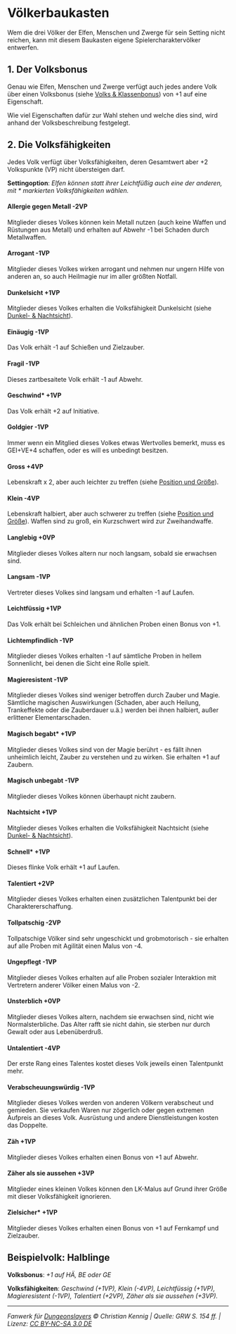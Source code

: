 # Völkerbaukasten

Wem die drei Völker der Elfen, Menschen und Zwerge für sein Setting nicht reichen, kann mit diesem Baukasten eigene Spielercharaktervölker entwerfen.

## 1. Der Volksbonus

Genau wie Elfen, Menschen und Zwerge verfügt auch jedes andere Volk über einen Volksbonus (siehe [Volks & Klassenbonus](charaktere-charaktererschaffung.md#5-volks---klassenbonus)) von +1 auf eine Eigenschaft.

Wie viel Eigenschaften dafür zur Wahl stehen und welche dies sind, wird anhand der Volksbeschreibung festgelegt.

## 2. Die Volksfähigkeiten

Jedes Volk verfügt über Volksfähigkeiten, deren Gesamtwert aber +2 Volkspunkte (VP) nicht übersteigen darf.

**Settingoption**: _Elfen können statt ihrer Leichtfüßig auch eine der anderen, mit \* markierten Volksfähigkeiten wählen._

#### Allergie gegen Metall -2VP

Mitglieder dieses Volkes können kein Metall nutzen (auch keine Waffen und Rüstungen aus Metall) und erhalten auf Abwehr -1 bei Schaden durch Metallwaffen.

#### Arrogant -1VP

Mitglieder dieses Volkes wirken arrogant und nehmen nur ungern Hilfe von anderen an, so auch Heilmagie nur im aller größten Notfall.

#### Dunkelsicht +1VP

Mitglieder dieses Volkes erhalten die Volksfähigkeit Dunkelsicht (siehe [Dunkel- & Nachtsicht](spielleitung-dungeons.md#dunkel---nachtsicht)).

#### Einäugig -1VP

Das Volk erhält -1 auf Schießen und Zielzauber.

#### Fragil -1VP

Dieses zartbesaitete Volk erhält -1 auf Abwehr.

#### Geschwind\* +1VP

Das Volk erhält +2 auf Initiative.

#### Goldgier -1VP

Immer wenn ein Mitglied dieses Volkes etwas Wertvolles bemerkt, muss es GEI+VE+4 schaffen, oder es will es unbedingt besitzen.

#### Gross +4VP

Lebenskraft x 2, aber auch leichter zu treffen (siehe [Position und Größe](regeln-kampfdetails.md#position-und-grösse)).

#### Klein -4VP

Lebenskraft halbiert, aber auch schwerer zu treffen (siehe [Position und Größe](regeln-kampfdetails.md#position-und-grösse)). Waffen sind zu groß, ein Kurzschwert wird zur Zweihandwaffe.

#### Langlebig +0VP

Mitglieder dieses Volkes altern nur noch langsam, sobald sie erwachsen sind.

#### Langsam -1VP

Vertreter dieses Volkes sind langsam und erhalten -1 auf Laufen.

#### Leichtfüssig +1VP

Das Volk erhält bei Schleichen und ähnlichen Proben einen Bonus von +1.

#### Lichtempfindlich -1VP

Mitglieder dieses Volkes erhalten -1 auf sämtliche Proben in hellem Sonnenlicht, bei denen die Sicht eine Rolle spielt.

#### Magieresistent -1VP

Mitglieder dieses Volkes sind weniger betroffen durch Zauber und Magie. Sämtliche magischen Auswirkungen (Schaden, aber auch Heilung, Trankeffekte oder die Zauberdauer u.ä.) werden bei ihnen halbiert, außer erlittener Elementarschaden.

#### Magisch begabt\* +1VP

Mitglieder dieses Volkes sind von der Magie berührt - es fällt ihnen unheimlich leicht, Zauber zu verstehen und zu wirken. Sie erhalten +1 auf Zaubern.

#### Magisch unbegabt -1VP

Mitglieder dieses Volkes können überhaupt nicht zaubern.

#### Nachtsicht +1VP

Mitglieder dieses Volkes erhalten die Volksfähigkeit Nachtsicht (siehe [Dunkel- & Nachtsicht](spielleitung-dungeons.md#dunkel---nachtsicht)).

#### Schnell\* +1VP

Dieses flinke Volk erhält +1 auf Laufen.

#### Talentiert +2VP

Mitglieder dieses Volkes erhalten einen zusätzlichen Talentpunkt bei der Charaktererschaffung.

#### Tollpatschig -2VP

Tollpatschige Völker sind sehr ungeschickt und grobmotorisch - sie erhalten auf alle Proben mit Agilität einen Malus von -4.

#### Ungepflegt -1VP

Mitglieder dieses Volkes erhalten auf alle Proben sozialer Interaktion mit Vertretern anderer Völker einen Malus von -2.

#### Unsterblich +0VP

Mitglieder dieses Volkes altern, nachdem sie erwachsen sind, nicht wie Normalsterbliche. Das Alter rafft sie nicht dahin, sie sterben nur durch Gewalt oder aus Lebenüberdruß.

#### Untalentiert -4VP

Der erste Rang eines Talentes kostet dieses Volk jeweils einen Talentpunkt mehr.

#### Verabscheuungswürdig -1VP

Mitglieder dieses Volkes werden von anderen Völkern verabscheut und gemieden. Sie verkaufen Waren nur zögerlich oder gegen extremen Aufpreis an dieses Volk. Ausrüstung und andere Dienstleistungen kosten das Doppelte.

#### Zäh +1VP

Mitglieder dieses Volkes erhalten einen Bonus von +1 auf Abwehr.

#### Zäher als sie aussehen +3VP

Mitglieder eines kleinen Volkes können den LK-Malus auf Grund ihrer Größe mit dieser Volksfähigkeit ignorieren.

#### Zielsicher\* +1VP

Mitglieder dieses Volkes erhalten einen Bonus von +1 auf Fernkampf und Zielzauber.

## Beispielvolk: Halblinge

**Volksbonus**: _+1 auf HÄ, BE oder GE_

**Volksfähigkeiten**: _Geschwind (+1VP), Klein (-4VP), Leichtfüssig (+1VP), Magieresistent (-1VP), Talentiert (+2VP), Zäher als sie aussehen (+3VP)._

---

_Fanwerk für [Dungeonslayers](https://www.dungeonslayers.net/) © Christian Kennig | Quelle: GRW S. 154 ff. | Lizenz: [CC BY-NC-SA 3.0 DE](https://creativecommons.org/licenses/by-nc-sa/3.0/de/)_
